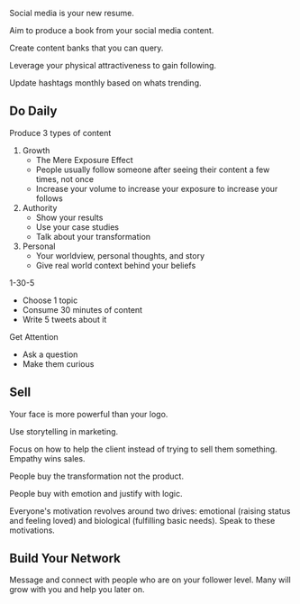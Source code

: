 Social media is your new resume.

Aim to produce a book from your social media content.

Create content banks that you can query.

Leverage your physical attractiveness to gain following.

Update hashtags monthly based on whats trending.

## Do Daily

Produce 3 types of content

1. Growth
   - The Mere Exposure Effect
   - People usually follow someone after seeing their content a few times, not once
   - Increase your volume to increase your exposure to increase your follows
2. Authority
   - Show your results
   - Use your case studies
   - Talk about your transformation
3. Personal
   - Your worldview, personal thoughts, and story
   - Give real world context behind your beliefs

1-30-5

- Choose 1 topic
- Consume 30 minutes of content
- Write 5 tweets about it

Get Attention

- Ask a question
- Make them curious

## Sell

Your face is more powerful than your logo.

Use storytelling in marketing.

Focus on how to help the client instead of trying to sell them something. Empathy wins sales.

People buy the transformation not the product.

People buy with emotion and justify with logic.

Everyone's motivation revolves around two drives: emotional (raising status and feeling loved) and biological (fulfilling basic needs). Speak to these motivations.

## Build Your Network

Message and connect with people who are on your follower level. Many will grow with you and help you later on.
